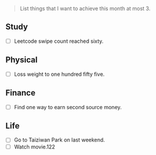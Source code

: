 > List things that I want to achieve this month at most 3.

## Study
- [ ] Leetcode swipe count reached sixty.
## Physical
- [ ] Loss weight to one hundred  fifty five.
## Finance
- [ ] Find one way to earn second source money.
## Life
- [ ] Go to Taiziwan Park on last weekend.
- [ ] Watch movie.122